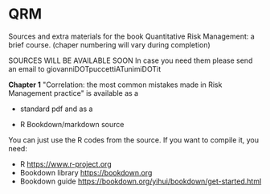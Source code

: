 # QRM
Sources and extra materials for the book Quantitative Risk Management: a brief course.
(chaper numbering will vary during completion)

SOURCES WILL BE AVAILABLE SOON 
In case you need them please send an email to giovanniDOTpuccettiATunimiDOTit

**Chapter 1**
"Correlation: the most common mistakes
made in Risk Management practice" is available as a 

- standard pdf and as a

- R Bookdown/markdown source

You can just use the R codes from the source. If you want to compile it, you need:

- R https://www.r-project.org
- Bookdown library https://bookdown.org
- Bookdown guide https://bookdown.org/yihui/bookdown/get-started.html 
